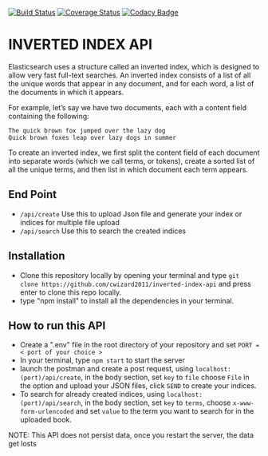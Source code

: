 [![Build Status](https://travis-ci.org/cwizard2011/inverted-index-api.svg?branch=master)](https://travis-ci.org/cwizard2011/inverted-index-api)
[![Coverage Status](https://coveralls.io/repos/github/cwizard2011/inverted-index-api/badge.svg?branch=master)](https://coveralls.io/github/cwizard2011/inverted-index-api?branch=master)
[![Codacy Badge](https://api.codacy.com/project/badge/Grade/658371738003490dbeb9913c9f726c7a)](https://www.codacy.com/p/94271?utm_source=github.com&amp;utm_medium=referral&amp;utm_content=cwizard2011/inverted-index-api&amp;utm_campaign=Badge_Grade)

# INVERTED INDEX API
Elasticsearch uses a structure called an inverted index, which is designed to allow very fast full-text searches. An inverted index consists of a list of all the unique words that appear in any document, and for each word, a list of the documents in which it appears.

For example, let’s say we have two documents, each with a content field containing the following:

    The quick brown fox jumped over the lazy dog
    Quick brown foxes leap over lazy dogs in summer

To create an inverted index, we first split the content field of each document into separate words (which we call terms, or tokens), create a sorted list of all the unique terms, and then list in which document each term appears. 

## End Point

- ```/api/create``` Use this to upload Json file and generate your index or indices for multiple file upload
- ```/api/search``` Use this to search the created indices

## Installation

- Clone this repository locally by opening your terminal and type
  ```git clone https://github.com/cwizard2011/inverted-index-api``` and press enter to clone this repo locally.
- type "npm install" to install all the dependencies in your terminal.

## How to run this API

- Create a ".env" file in the root directory of your repository and set ```PORT = < port of your choice >```
- In your terminal, type ```npm start``` to start the server
- launch the postman and create a post request, using ```localhost:(port)/api/create```, in the body section, set ```key``` to ```file``` choose ```File``` in the option and upload your JSON files, click ```SEND``` to create your indices.
- To search for already created indices, using ```localhost:(port)/api/search```, in the body section, set ```key``` to ```terms```, choose ```x-www-form-urlencoded``` and set ```value``` to the term you want to search for in the uploaded book.

NOTE: This API does not persist data, once you restart the server, the data get losts